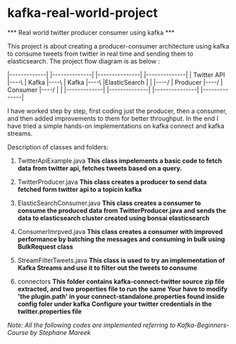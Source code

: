 # kafka-real-world-project
*** Real world twitter producer consumer using kafka ***

This project is about creating a producer-consumer architecture using kafka to consume tweets from twitter in real time and sending them to elasticsearch. The project flow diagram is as below : 

|-------------|      |--------------|      |---------------|      |--------------|
| Twitter API |----\ | Kafka        |----\ | Kafka         |----\ |ElasticSearch |
|             |----/ | Producer     |----/ | Consumer      |----/ |              |
|-------------|      |--------------|      |---------------|      |--------------|

I have worked step by step, first coding just the producer, then a consumer, and then added improvements to them for better throughput. In the end I have tried a simple hands-on implementations on kafka connect and kafka streams. 

 Description of classes and folders:
 1. TwitterApiExample.java
 **This class impelements a basic code to fetch data from twitter api, fetches tweets based on a query.**

2. TwitterProducer.java
**This class creates a producer to send data fetched form twitter api to a topicin kafka**

3. ElasticSearchConsumer.java
**This class creates a consumer to consume the produced data from TwitterProducer.java and sends the data to elasticsearch cluster created using bonsai elasticsearch**

4. ConsumerImrpved.java
**This class creates a consumer with improved performance by batching the messages and consuming in bulk using BulkRequest class**

5. StreamFilterTweets.java
**This class is used to try an implementation of Kafka Streams and use it to filter out the tweets to consume**

6. connectors
**This folder contains kafka-connect-twitter source zip file extracted, and two properties file to run the same Your have to modify 'the plugin.path' in your connect-standalone.properties found inside config foler under kafka**
**Configure your twitter credentials in the twitter.properties file**

*Note: All the following codes are implemented referring to Kafka-Beginners-Course by Stephane Mareek*